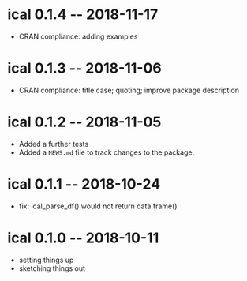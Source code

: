 
# ical 0.1.4 -- 2018-11-17

* CRAN compliance: adding examples



# ical 0.1.3 -- 2018-11-06

* CRAN compliance: title case; quoting; improve package description



# ical 0.1.2 -- 2018-11-05

* Added a further tests
* Added a `NEWS.md` file to track changes to the package.



# ical 0.1.1 -- 2018-10-24

* fix: ical_parse_df() would not return data.frame()



# ical 0.1.0 -- 2018-10-11

* setting things up
* sketching things out